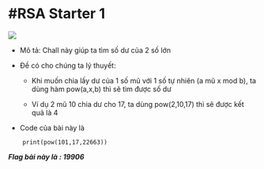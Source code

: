 # **#RSA Starter 1**

![](https://i.imgur.com/2LjcH4j.png)



-   Mô tả: Chall này giúp ta tìm số dư của 2 số lớn

-   Đề có cho chúng ta lý thuyết:
    +   Khi muốn chia lấy dư của 1 số mũ với 1 số tự nhiên (a mũ x mod b), ta dùng hàm pow(a,x,b) thì sẽ tìm được số dư

    +   Ví dụ 2 mũ 10 chia dư cho 17, ta dùng pow(2,10,17) thì sẽ được kết quả là 4

-   Code của bài này là 
```
    print(pow(101,17,22663))
```

***Flag bài này là : 19906***